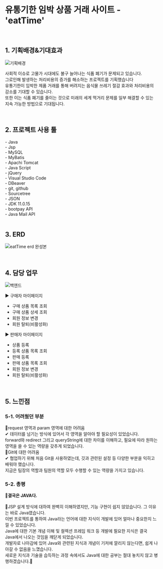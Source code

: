 <h1>유통기한 임박 상품 거래 사이트 - 'eatTime'</h1>

<br>
<h2>1. 기획배경&기대효과</h2>

![기획배경](https://github.com/web-its-time/eats-time/assets/120389213/d5d53909-174a-485c-bd18-8b383b63a154)

사회적 이슈로 고물가 시대에도 불구 늘어나는 식품 폐기가 문제되고 있습니다.<br>
그로인해 발생하는 처리비용의 증가를 해소하는 프로젝트를 기획했습니다<br>
유통기한이 임박한 제품 거래를 통해 버려지는 음식물 쓰레기 절감 효과와 처리비용의 감소를 기대할 수 있습니다.<br>
또한 이는 식품 폐기를 줄이는 것으로 미래의 세계 먹거리 문제를 일부 해결할 수 있는 지속 가능한 방법으로 기대됩니다.<br>
</div>

<br>
<h2>2. 프로젝트 사용 툴</h2>
- Java<br>
- Jsp<br>
- MySQL<br>
- MyBatis<br>
- Apachi Tomcat<br>
- Java Script<br>
- jQuery<br>
- Visual Studio Code<br>
- DBeaver<br>
- git, github<br>
- Sourcetree<br>
- JSON<br>
- JDK 11.0.15<br>
- bootpay API<br>
- Java Mail API<br>

<br>
<h2>3. ERD</h2>

![eatTime erd 완성본](https://github.com/web-its-time/eats-time/assets/120389213/3d70da41-c7b3-43cf-aab8-79203df89491)

<br>
<h2>4. 담당 업무</h2>


![백엔드](https://github.com/web-its-time/eats-time/assets/120389213/f0f17d9e-ee54-4dc1-949e-0ec19ca14324)


▶ 구매자 마이페이지
- 구매 상품 목록 조회
- 구매 상품 상세 조회
- 회원 정보 변경
- 회원 탈퇴(비활성화)

▶ 판매자 마이페이지
- 상품 등록
- 등록 상품 목록 조회
- 판매 등록
- 판매 상품 목록 조회
- 회원 정보 변경
- 회원 탈퇴(비활성화)

<br>
<h2>5. 느낀점</h2>
<h3>5-1. 어려웠던 부분</h3>
📌request 영역과 param 영역에 대한 어려움<br>
✔ 데이터를 넘기는 방식에 있어서 각 영역을 알아야 할 필요성이 있었습니다.<br>
forward와 redirect 그리고 queryString에 대한 차이를 이해하고, 필요에 따라 원하는 영역을 쓸 수 있는 역량을 갖추게 되었습니다. 

<br>
📌Git에 대한 어려움<br>
✔ 협업하기 위해 처음 Git을 사용하였는데, 깃과 관련된 설정 등 다양한 부분을 익히고 배워야 했습니다.<br>
지금은 팀장의 역할과 팀원의 역할 모두 수행할 수 있는 역량을 가지고 있습니다.
<br>
<h3>5-2. 총평</h3>
<strong>🙌결국은 JAVA다. </strong><br><br>
🌟JSP 설계 방식에 대하여 완벽히 이해하였지만, 기능 구현이 쉽지 않았습니다. 그 이유는 바로 Java였습니다.<br>
이번 프로젝트를 통하여 Java라는 언어에 대한 지식이 개발에 있어 얼마나 중요한지 느낄 수 있었습니다.<br>
Java에 대한 기본 개념 이해 및 컬렉션 프레임 워크 등 개발에 필요한 지식은 결국 Java에서 나오는 것임을 깨닫게 되었습니다.<br>
개발자로 나아감에 있어 Java와 관련된 지식과 개념이 기저에 깔리지 않는다면, 쉽게 나아갈 수 없음을 느꼈습니다.<br>
새로운 지식과 기술을 습득하는 과정 속에서도 Java에 대한 공부는 절대 놓치지 않고 병행하겠습니다.🚀
